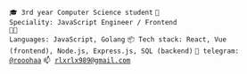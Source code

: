 <code>🎓 3rd year Computer Science student</code>
<code>👷 Speciality: JavaScript Engineer / Frontend</code><br>
<code>🧑‍💻 Languages: JavaScript, Golang</code>
<code>📦 Tech stack: React, Vue (frontend), Node.js, Express.js, SQL (backend)</code>
<code>💬 telegram: [@rooohaa](https://telegram.me/rooohaa)</code>
<code>📫 [rlxrlx989@gmail.com](mailto:rlxrlx989@gmail.com)</code>
